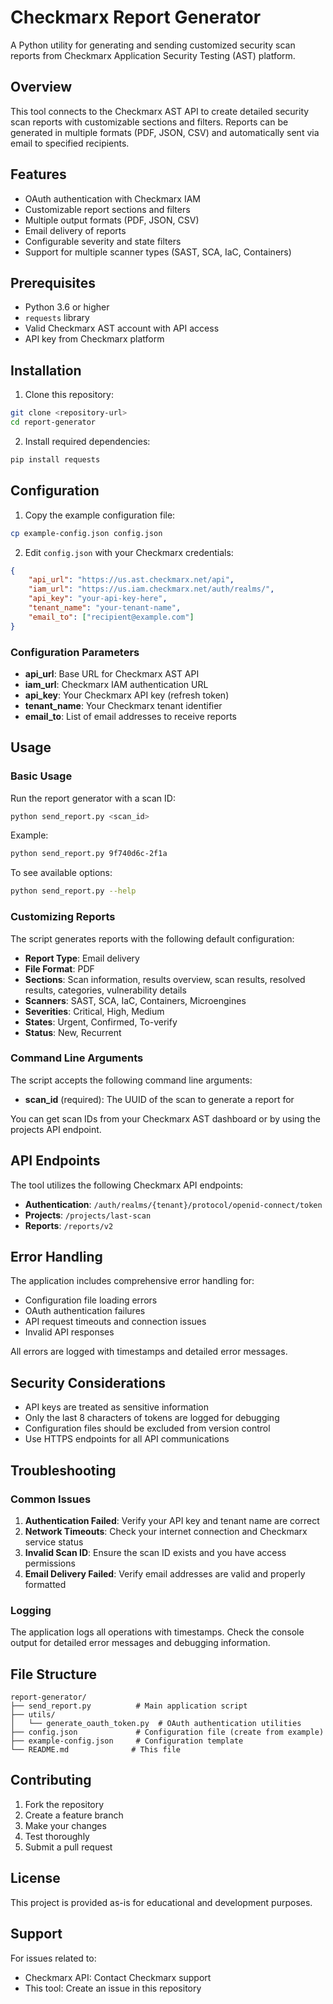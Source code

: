 # Checkmarx Report Generator

A Python utility for generating and sending customized security scan reports from Checkmarx Application Security Testing (AST) platform.

## Overview

This tool connects to the Checkmarx AST API to create detailed security scan reports with customizable sections and filters. Reports can be generated in multiple formats (PDF, JSON, CSV) and automatically sent via email to specified recipients.

## Features

- OAuth authentication with Checkmarx IAM
- Customizable report sections and filters
- Multiple output formats (PDF, JSON, CSV)
- Email delivery of reports
- Configurable severity and state filters
- Support for multiple scanner types (SAST, SCA, IaC, Containers)

## Prerequisites

- Python 3.6 or higher
- `requests` library
- Valid Checkmarx AST account with API access
- API key from Checkmarx platform

## Installation

1. Clone this repository:
```bash
git clone <repository-url>
cd report-generator
```

2. Install required dependencies:
```bash
pip install requests
```

## Configuration

1. Copy the example configuration file:
```bash
cp example-config.json config.json
```

2. Edit `config.json` with your Checkmarx credentials:
```json
{
    "api_url": "https://us.ast.checkmarx.net/api",
    "iam_url": "https://us.iam.checkmarx.net/auth/realms/",
    "api_key": "your-api-key-here",
    "tenant_name": "your-tenant-name",
    "email_to": ["recipient@example.com"]
}
```

### Configuration Parameters

- **api_url**: Base URL for Checkmarx AST API
- **iam_url**: Checkmarx IAM authentication URL
- **api_key**: Your Checkmarx API key (refresh token)
- **tenant_name**: Your Checkmarx tenant identifier
- **email_to**: List of email addresses to receive reports

## Usage

### Basic Usage

Run the report generator with a scan ID:
```bash
python send_report.py <scan_id>
```

Example:
```bash
python send_report.py 9f740d6c-2f1a
```

To see available options:
```bash
python send_report.py --help
```

### Customizing Reports

The script generates reports with the following default configuration:

- **Report Type**: Email delivery
- **File Format**: PDF
- **Sections**: Scan information, results overview, scan results, resolved results, categories, vulnerability details
- **Scanners**: SAST, SCA, IaC, Containers, Microengines
- **Severities**: Critical, High, Medium
- **States**: Urgent, Confirmed, To-verify
- **Status**: New, Recurrent

### Command Line Arguments

The script accepts the following command line arguments:

- **scan_id** (required): The UUID of the scan to generate a report for

You can get scan IDs from your Checkmarx AST dashboard or by using the projects API endpoint.

## API Endpoints

The tool utilizes the following Checkmarx API endpoints:

- **Authentication**: `/auth/realms/{tenant}/protocol/openid-connect/token`
- **Projects**: `/projects/last-scan`
- **Reports**: `/reports/v2`

## Error Handling

The application includes comprehensive error handling for:

- Configuration file loading errors
- OAuth authentication failures
- API request timeouts and connection issues
- Invalid API responses

All errors are logged with timestamps and detailed error messages.

## Security Considerations

- API keys are treated as sensitive information
- Only the last 8 characters of tokens are logged for debugging
- Configuration files should be excluded from version control
- Use HTTPS endpoints for all API communications

## Troubleshooting

### Common Issues

1. **Authentication Failed**: Verify your API key and tenant name are correct
2. **Network Timeouts**: Check your internet connection and Checkmarx service status
3. **Invalid Scan ID**: Ensure the scan ID exists and you have access permissions
4. **Email Delivery Failed**: Verify email addresses are valid and properly formatted

### Logging

The application logs all operations with timestamps. Check the console output for detailed error messages and debugging information.

## File Structure

```
report-generator/
├── send_report.py          # Main application script
├── utils/
│   └── generate_oauth_token.py  # OAuth authentication utilities
├── config.json             # Configuration file (create from example)
├── example-config.json     # Configuration template
└── README.md              # This file
```

## Contributing

1. Fork the repository
2. Create a feature branch
3. Make your changes
4. Test thoroughly
5. Submit a pull request

## License

This project is provided as-is for educational and development purposes.

## Support

For issues related to:
- Checkmarx API: Contact Checkmarx support
- This tool: Create an issue in this repository